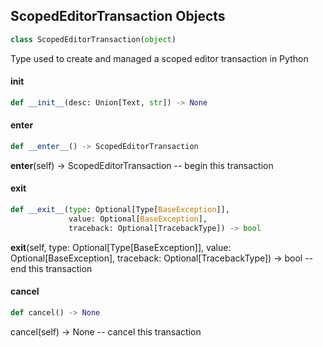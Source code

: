 ## ScopedEditorTransaction Objects

```python
class ScopedEditorTransaction(object)
```

Type used to create and managed a scoped editor transaction in Python

<a id="unreal.ScopedEditorTransaction.__init__"></a>

#### __init__

```python
def __init__(desc: Union[Text, str]) -> None
```

<a id="unreal.ScopedEditorTransaction.__enter__"></a>

#### __enter__

```python
def __enter__() -> ScopedEditorTransaction
```

__enter__(self) -> ScopedEditorTransaction -- begin this transaction

<a id="unreal.ScopedEditorTransaction.__exit__"></a>

#### __exit__

```python
def __exit__(type: Optional[Type[BaseException]],
             value: Optional[BaseException],
             traceback: Optional[TracebackType]) -> bool
```

__exit__(self, type: Optional[Type[BaseException]], value: Optional[BaseException], traceback: Optional[TracebackType]) -> bool -- end this transaction

<a id="unreal.ScopedEditorTransaction.cancel"></a>

#### cancel

```python
def cancel() -> None
```

cancel(self) -> None -- cancel this transaction

<a id="unreal.RangeBoundTypes"></a>